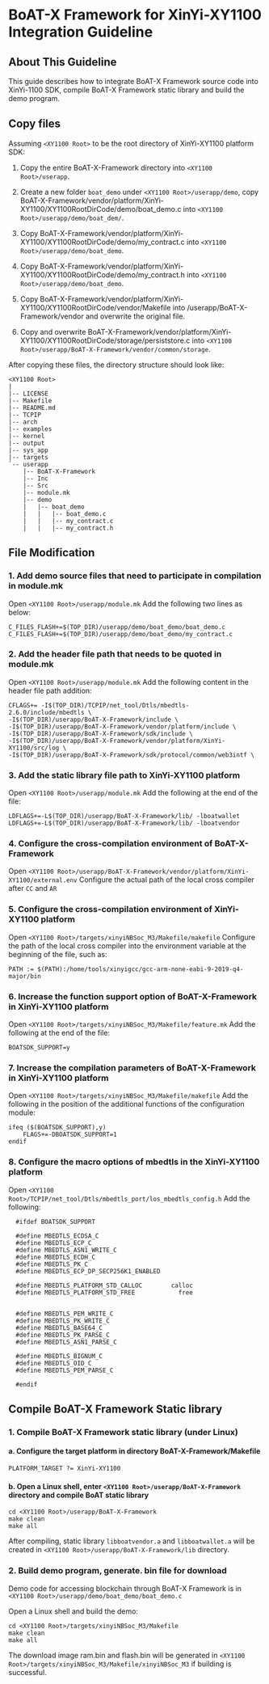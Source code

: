 # BoAT-X Framework for XinYi-XY1100 Integration Guideline


## About This Guideline

This guide describes how to integrate BoAT-X Framework source code into XinYi-1100 SDK, compile BoAT-X Framework static library and build the demo program.


## Copy files

Assuming `<XY1100 Root>` to be the root directory of XinYi-XY1100 platform SDK:

1. Copy the entire BoAT-X-Framework directory into `<XY1100 Root>/userapp`.

2. Create a new folder `boat_demo` under `<XY1100 Root>/userapp/demo`, copy BoAT-X-Framework/vendor/platform/XinYi-XY1100/XY1100RootDirCode/demo/boat_demo.c into `<XY1100 Root>/userapp/demo/boat_dem/`.

3. Copy BoAT-X-Framework/vendor/platform/XinYi-XY1100/XY1100RootDirCode/demo/my_contract.c into `<XY1100 Root>/userapp/demo/boat_demo`.

4. Copy BoAT-X-Framework/vendor/platform/XinYi-XY1100/XY1100RootDirCode/demo/my_contract.h into `<XY1100 Root>/userapp/demo/boat_demo`.

5. Copy BoAT-X-Framework/vendor/platform/XinYi-XY1100/XY1100RootDirCode/vendor/Makefile into /userapp/BoAT-X-Framework/vendor and overwrite the original file.

6. Copy and overwrite BoAT-X-Framework/vendor/platform/XinYi-XY1100/XY1100RootDirCode/storage/persiststore.c into `<XY1100 Root>/userapp/BoAT-X-Framework/vendor/common/storage`.


After copying these files, the directory structure should look like:

```
<XY1100 Root>
|
|-- LICENSE
|-- Makefile
|-- README.md
|-- TCPIP
|-- arch
|-- examples
|-- kernel
|-- output
|-- sys_app
|-- targets
`-- userapp
    |-- BoAT-X-Framework
    |-- Inc
    |-- Src
    |-- module.mk    
    |-- demo
    |   |-- boat_demo
    |   |   |-- boat_demo.c
    |   |   |-- my_contract.c
    |   |   |-- my_contract.h
```


## File Modification

### 1. Add demo source files that need to participate in compilation in module.mk

Open `<XY1100 Root>/userapp/module.mk` 
Add the following two lines as below:
```
C_FILES_FLASH+=$(TOP_DIR)/userapp/demo/boat_demo/boat_demo.c
C_FILES_FLASH+=$(TOP_DIR)/userapp/demo/boat_demo/my_contract.c
```


### 2. Add the header file path that needs to be quoted in module.mk

Open `<XY1100 Root>/userapp/module.mk` 
Add the following content in the header file path addition:
```
CFLAGS+= -I$(TOP_DIR)/TCPIP/net_tool/Dtls/mbedtls-2.6.0/include/mbedtls \
-I$(TOP_DIR)/userapp/BoAT-X-Framework/include \
-I$(TOP_DIR)/userapp/BoAT-X-Framework/vendor/platform/include \
-I$(TOP_DIR)/userapp/BoAT-X-Framework/sdk/include \
-I$(TOP_DIR)/userapp/BoAT-X-Framework/vendor/platform/XinYi-XY1100/src/log \
-I$(TOP_DIR)/userapp/BoAT-X-Framework/sdk/protocol/common/web3intf \
```


### 3. Add the static library file path to XinYi-XY1100 platform
Open `<XY1100 Root>/userapp/module.mk` 
Add the following at the end of the file:
```
LDFLAGS+=-L$(TOP_DIR)/userapp/BoAT-X-Framework/lib/ -lboatwallet    
LDFLAGS+=-L$(TOP_DIR)/userapp/BoAT-X-Framework/lib/ -lboatvendor
```

### 4. Configure the cross-compilation environment of BoAT-X-Framework
Open `<XY1100 Root>/userapp/BoAT-X-Framework/vendor/platform/XinYi-XY1100/external.env` 
Configure the actual path of the local cross compiler after `CC` and `AR`

### 5. Configure the cross-compilation environment of XinYi-XY1100 platform
Open `<XY1100 Root>/targets/xinyiNBSoc_M3/Makefile/makefile`
Configure the path of the local cross compiler into the environment variable at the beginning of the file, such as:
```
PATH := $(PATH):/home/tools/xinyigcc/gcc-arm-none-eabi-9-2019-q4-major/bin
```

### 6. Increase the function support option of BoAT-X-Framework in XinYi-XY1100 platform
Open `<XY1100 Root>/targets/xinyiNBSoc_M3/Makefile/feature.mk`
Add the following at the end of the file:
```
BOATSDK_SUPPORT=y
```

### 7. Increase the compilation parameters of BoAT-X-Framework in XinYi-XY1100 platform
Open `<XY1100 Root>/targets/xinyiNBSoc_M3/Makefile/makefile`
Add the following in the position of the additional functions of the configuration module:
```
ifeq ($(BOATSDK_SUPPORT),y)
    FLAGS+=-DBOATSDK_SUPPORT=1
endif
```

### 8. Configure the macro options of mbedtls in the XinYi-XY1100 platform
Open `<XY1100 Root>/TCPIP/net_tool/Dtls/mbedtls_port/los_mbedtls_config.h`
Add the following:
```
  #ifdef BOATSDK_SUPPORT

  #define MBEDTLS_ECDSA_C
  #define MBEDTLS_ECP_C
  #define MBEDTLS_ASN1_WRITE_C
  #define MBEDTLS_ECDH_C
  #define MBEDTLS_PK_C
  #define MBEDTLS_ECP_DP_SECP256K1_ENABLED

  #define MBEDTLS_PLATFORM_STD_CALLOC        calloc
  #define MBEDTLS_PLATFORM_STD_FREE            free


  #define MBEDTLS_PEM_WRITE_C
  #define MBEDTLS_PK_WRITE_C
  #define MBEDTLS_BASE64_C
  #define MBEDTLS_PK_PARSE_C
  #define MBEDTLS_ASN1_PARSE_C

  #define MBEDTLS_BIGNUM_C
  #define MBEDTLS_OID_C
  #define MBEDTLS_PEM_PARSE_C

  #endif
```

## Compile BoAT-X Framework Static library

### 1. Compile BoAT-X Framework static library (under Linux)

   #### a. Configure the target platform in directory BoAT-X-Framework/Makefile
   ```
   PLATFORM_TARGET ?= XinYi-XY1100
   ```

   #### b. Open a Linux shell, enter `<XY1100 Root>/userapp/BoAT-X-Framework` directory and compile BoAT static library
   ```
   cd <XY1100 Root>/userapp/BoAT-X-Framework
   make clean
   make all
   ```

   After compiling, static library `libboatvendor.a` and `libboatwallet.a` will be created in `<XY1100 Root>/userapp/BoAT-X-Framework/lib` directory.


### 2. Build demo program, generate. bin file for download

   Demo code for accessing blockchain through BoAT-X Framework is in `<XY1100 Root>/userapp/demo/boat_demo/boat_demo.c`

   Open a Linux shell and build the demo:
   ```
   cd <XY1100 Root>/targets/xinyiNBSoc_M3/Makefile
   make clean
   make all
   ```
   The download image ram.bin and flash.bin will be generated in `<XY1100 Root>/targets/xinyiNBSoc_M3/Makefile/xinyiNBSoc_M3` if building is successful.

